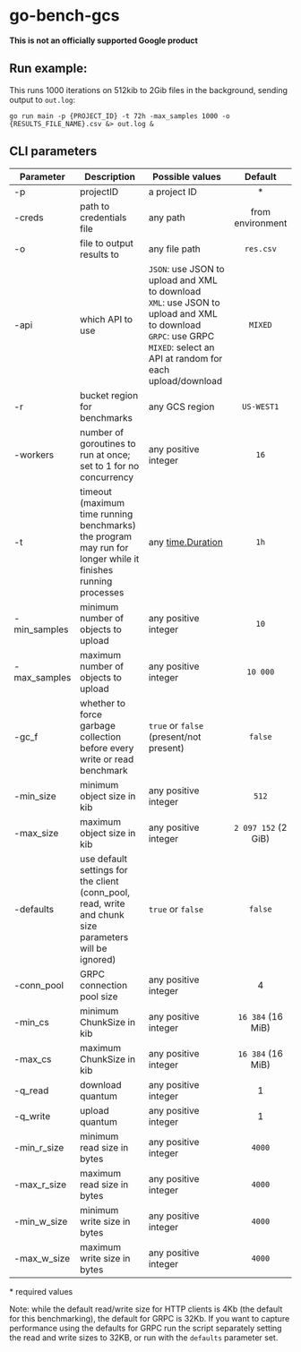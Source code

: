 # go-bench-gcs
**This is not an officially supported Google product**

## Run example:
This runs 1000 iterations on 512kib to 2Gib files in the background, sending output to `out.log`:

`go run main -p {PROJECT_ID} -t 72h -max_samples 1000 -o {RESULTS_FILE_NAME}.csv &> out.log &`


## CLI parameters

| Parameter | Description | Possible values | Default |
| --------- | ----------- | --------------- |:-------:|
| -p | projectID | a project ID | * |
| -creds | path to credentials file | any path | from environment |
| -o | file to output results to | any file path | `res.csv` |
| -api | which API to use | `JSON`: use JSON to upload and XML to download <br> `XML`: use JSON to upload and XML to download <br> `GRPC`: use GRPC <br> `MIXED`: select an API at random for each upload/download  | `MIXED` |
| -r | bucket region for benchmarks | any GCS region | `US-WEST1` |
| -workers | number of goroutines to run at once; set to 1 for no concurrency | any positive integer | `16` |
| -t | timeout (maximum time running benchmarks) <br> the program may run for longer while it finishes running processes | any [time.Duration](https://pkg.go.dev/time#Duration) | `1h` |
| -min_samples | minimum number of objects to upload | any positive integer | `10` |
| -max_samples | maximum number of objects to upload | any positive integer | `10 000` |
| -gc_f | whether to force garbage collection <br> before every write or read benchmark |  `true` or `false` (present/not present) | `false` |
| -min_size | minimum object size in kib | any positive integer | `512` |
| -max_size | maximum object size in kib | any positive integer | `2 097 152` (2 GiB) |
| -defaults | use default settings for the client <br> (conn_pool, read, write and chunk size parameters will be ignored) | `true` or `false` | `false`
| -conn_pool | GRPC connection pool size | any positive integer | 4 |
| -min_cs | minimum ChunkSize in kib | any positive integer | `16 384` (16 MiB) |
| -max_cs | maximum ChunkSize in kib | any positive integer | `16 384` (16 MiB) |
| -q_read | download quantum | any positive integer | 1 |
| -q_write | upload quantum | any positive integer | 1 |
| -min_r_size | minimum read size in bytes | any positive integer | `4000` |
| -max_r_size | maximum read size in bytes | any positive integer | `4000` |
| -min_w_size | minimum write size in bytes | any positive integer | `4000` |
| -max_w_size | maximum write size in bytes | any positive integer | `4000` |

\* required values

Note: while the default read/write size for HTTP clients is 4Kb 
(the default for this benchmarking), the default for GRPC is 32Kb.
If you want to capture performance using the defaults for GRPC run the script 
separately setting the read and write sizes to 32KB, or run with the `defaults`
parameter set.